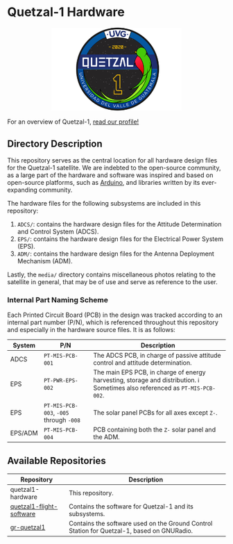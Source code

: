# Quetzal-1 Hardware

<p align="center">
<img width="300" src="./media/quetzal_1_badge.png">
</p>

For an overview of Quetzal-1, [read our profile!](https://github.com/Quetzal-1-CubeSat-Team)

## Directory Description

This repository serves as the central location for all hardware design files for the Quetzal-1 satellite. We are indebted to the open-source community, as a large part of the hardware and software was inspired and based on open-source platforms, such as [Arduino](https://www.arduino.cc/), and libraries written by its ever-expanding community.

The hardware files for the following subsystems are included in this repository:

1. `ADCS/`: contains the hardware design files for the Attitude Determination and Control System (ADCS).
2. `EPS/`: contains the hardware design files for the Electrical Power System (EPS).
3. `ADM/`: contains the hardware design files for the Antenna Deployment Mechanism (ADM).

Lastly, the `media/` directory contains miscellaneous photos relating to the satellite in general, that may be of use and serve as reference to the user.

### Internal Part Naming Scheme

Each Printed Circuit Board (PCB) in the design was tracked according to an internal part number (P/N), which is referenced throughout this repository and especially in the hardware source files. It is as follows:

| System  | P/N                                     | Description                                                                     |
|---------|-----------------------------------------|---------------------------------------------------------------------------------|
| ADCS    | `PT-MIS-PCB-001`                        | The ADCS PCB, in charge of passive attitude control and attitude determination. |
| EPS     | `PT-PWR-EPS-002`                        | The main EPS PCB, in charge of energy harvesting, storage and distribution. :information_source: Sometimes also referenced as `PT-MIS-PCB-002`.     |
| EPS     | `PT-MIS-PCB-003`, `-005` through `-008` | The solar panel PCBs for all axes except `Z-`.                                  |
| EPS/ADM | `PT-MIS-PCB-004`                        | PCB containing both the `Z-` solar panel and the ADM.                           |

## Available Repositories

| Repository               | Description                                                                                                             |
|--------------------------|-------------------------------------------------------------------------------------------------------------------------|
| quetzal1-hardware        | This repository.                                                    |
| [quetzal1-flight-software](https://github.com/Quetzal-1-CubeSat-Team/quetzal1-flight-software) | Contains the software for Quetzal-1 and its subsystems.                                                                 |
| [gr-quetzal1](https://github.com/danalvarez/gr-quetzal1)              | Contains the software used on the Ground Control Station for Quetzal-1, based on GNURadio. |